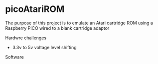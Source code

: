 # picoAtariROM

The purpose of this project is to emulate an Atari cartridge ROM using a Raspberry PICO wired to a blank cartridge adaptor

Hardwre challenges
 - 3.3v to 5v voltage level shifting



Software
